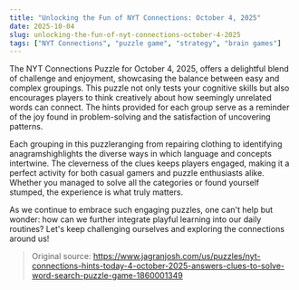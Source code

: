 ```yaml
---
title: "Unlocking the Fun of NYT Connections: October 4, 2025"
date: 2025-10-04
slug: unlocking-the-fun-of-nyt-connections-october-4-2025
tags: ["NYT Connections", "puzzle game", "strategy", "brain games"]
---
```


The NYT Connections Puzzle for October 4, 2025, offers a delightful blend of challenge and enjoyment, showcasing the balance between easy and complex groupings. This puzzle not only tests your cognitive skills but also encourages players to think creatively about how seemingly unrelated words can connect. The hints provided for each group serve as a reminder of the joy found in problem-solving and the satisfaction of uncovering patterns.

Each grouping in this puzzleranging from repairing clothing to identifying anagramshighlights the diverse ways in which language and concepts intertwine. The cleverness of the clues keeps players engaged, making it a perfect activity for both casual gamers and puzzle enthusiasts alike. Whether you managed to solve all the categories or found yourself stumped, the experience is what truly matters.

As we continue to embrace such engaging puzzles, one can't help but wonder: how can we further integrate playful learning into our daily routines? Let's keep challenging ourselves and exploring the connections around us!
> Original source: https://www.jagranjosh.com/us/puzzles/nyt-connections-hints-today-4-october-2025-answers-clues-to-solve-word-search-puzzle-game-1860001349